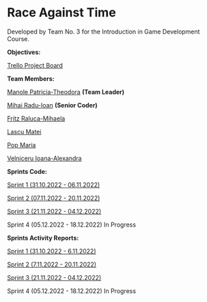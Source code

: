 # Race Against Time

Developed by Team No. 3 for the Introduction in Game Development Course.

**Objectives:**

[Trello Project Board](https://trello.com/b/WVgVTL46/race-against-time)

**Team Members:**

[Manole Patricia-Theodora](https://github.com/PatriciaManole) **(Team Leader)**

[Mihai Radu-Ioan](https://github.com/rimihai2001) **(Senior Coder)**

[Fritz Raluca-Mihaela](https://github.com/ralucafritz)

[Lascu Matei](https://github.com/MatLasc)

[Pop Maria](https://github.com/MariaPop24)

[Velniceru Ioana-Alexandra](https://github.com/ioana-velniceru)




**Sprints Code:**

[Sprint 1 (31.10.2022 - 06.11.2022)](https://github.com/rimihai2001/Game-Dev-3DRunner/tree/f0d52ef21b7580fc60947dc31c3be8ec410ec677)

[Sprint 2 (07.11.2022 - 20.11.2022)](https://github.com/rimihai2001/Game-Dev-3DRunner/tree/e84ec9e7804f6ef0f99982bd2473856d6cd35e97)

[Sprint 3 (21.11.2022 - 04.12.2022)](https://github.com/rimihai2001/Game-Dev-3DRunner/tree/8ca1207b157d788ea60556ecf069c491f1908697)

Sprint 4 (05.12.2022 - 18.12.2022) In Progress





**Sprints Activity Reports:**

[Sprint 1 (31.10.2022 - 6.11.2022)](https://github.com/rimihai2001/Game-Dev-3DRunner/blob/main/Activity%20Reports/Echipa%203%20Raport%20obiective%20implementate%20Sprint%201.pdf)

[Sprint 2 (7.11.2022 - 20.11.2022)](https://github.com/rimihai2001/Game-Dev-3DRunner/blob/main/Activity%20Reports/Echipa%203%20-%20Raport%20Obiective%20Indeplinite%20-%20%20Sprint%202.pdf)

[Sprint 3 (21.11.2022 - 04.12.2022)](https://github.com/rimihai2001/Game-Dev-3DRunner/blob/main/Activity%20Reports/Raport%20Obiective%20Indeplinite%20-%20Sprint%203.pdf)

Sprint 4 (05.12.2022 - 18.12.2022) In Progress




